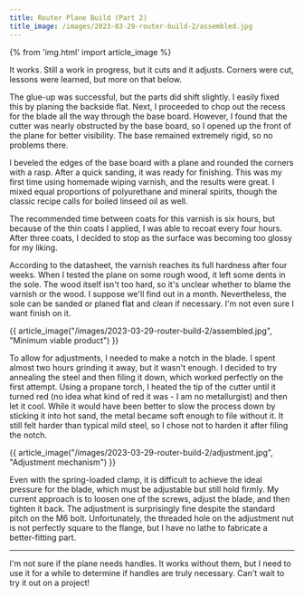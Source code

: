 ```yaml
---
title: Router Plane Build (Part 2)
title_image: /images/2023-03-29-router-build-2/assembled.jpg
---
```


{% from 'img.html' import article_image %}

It works. Still a work in progress, but it cuts and it adjusts. Corners were cut, lessons were learned, but more on that below.

<!--more-->

The glue-up was successful, but the parts did shift slightly. I easily fixed this by planing the backside flat. Next, I proceeded to chop out the recess for the blade all the way through the base board. However, I found that the cutter was nearly obstructed by the base board, so I opened up the front of the plane for better visibility. The base remained extremely rigid, so no problems there.

I beveled the edges of the base board with a plane and rounded the corners with a rasp. After a quick sanding, it was ready for finishing. This was my first time using homemade wiping varnish, and the results were great. I mixed equal proportions of polyurethane and mineral spirits, though the classic recipe calls for boiled linseed oil as well.

The recommended time between coats for this varnish is six hours, but because of the thin coats I applied, I was able to recoat every four hours. After three coats, I decided to stop as the surface was becoming too glossy for my liking.

According to the datasheet, the varnish reaches its full hardness after four weeks. When I tested the plane on some rough wood, it left some dents in the sole. The wood itself isn't too hard, so it's unclear whether to blame the varnish or the wood. I suppose we'll find out in a month. Nevertheless, the sole can be sanded or planed flat and clean if necessary. I'm not even sure I want finish on it.

{{ article_image("/images/2023-03-29-router-build-2/assembled.jpg", "Minimum viable product") }}

To allow for adjustments, I needed to make a notch in the blade. I spent almost two hours grinding it away, but it wasn't enough. I decided to try annealing the steel and then filing it down, which worked perfectly on the first attempt. Using a propane torch, I heated the tip of the cutter until it turned red (no idea what kind of red it was - I am no metallurgist) and then let it cool. While it would have been better to slow the process down by sticking it into hot sand, the metal became soft enough to file without it. It still felt harder than typical mild steel, so I chose not to harden it after filing the notch.

{{ article_image("/images/2023-03-29-router-build-2/adjustment.jpg", "Adjustment mechanism") }}

Even with the spring-loaded clamp, it is difficult to achieve the ideal pressure for the blade, which must be adjustable but still hold firmly. My current approach is to loosen one of the screws, adjust the blade, and then tighten it back. The adjustment is surprisingly fine despite the standard pitch on the M6 bolt. Unfortunately, the threaded hole on the adjustment nut is not perfectly square to the flange, but I have no lathe to fabricate a better-fitting part.

***

I'm not sure if the plane needs handles. It works without them, but I need to use it for a while to determine if handles are truly necessary. Can't wait to try it out on a project!
